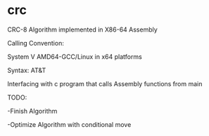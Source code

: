 # crc

CRC-8 Algorithm implemented in X86-64 Assembly 

Calling Convention:


System V AMD64-GCC/Linux in x64 platforms


Syntax:
AT&T


Interfacing with c program that calls 
Assembly functions from main


TODO:


-Finish Algorithm

-Optimize Algorithm with conditional move
